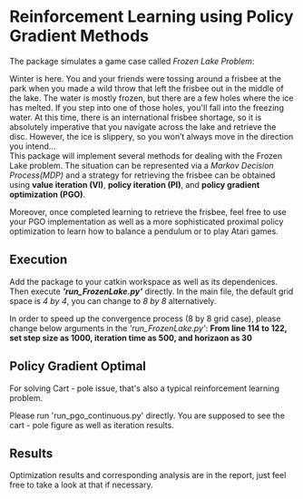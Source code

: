 # Reinforcement Learning using Policy Gradient Methods          
The package simulates a game case called _Frozen Lake Problem_:           

Winter is here. You and your friends were tossing around a frisbee at the park when you made a wild throw that left the frisbee out in the middle of the lake. The water is mostly frozen, but there are a few holes where the ice has melted. If you step into one of those holes, you'll fall into the freezing water. At this time, there is an international frisbee shortage, so it is absolutely imperative that you navigate across the lake and retrieve the disc. However, the ice is slippery, so you won’t always move in the direction you intend...      
This package will implement several methods for dealing with the Frozen Lake problem. The situation can be represented via a _Markov Decision Process(MDP)_ and a strategy for retrieving the frisbee can be obtained using **value iteration (VI)**, **policy iteration (PI)**, and **policy gradient optimization (PGO)**.      

Moreover, once completed learning to retrieve the frisbee, feel free to use your PGO implementation as well as a more sophisticated proximal policy optimization to learn how to balance a pendulum or to play Atari games. 


Execution
---------
Add the package to your catkin workspace as well as its dependenices. Then execute **_'run_FrozenLake.py'_** directly. In the main file, the default grid space is _4 by 4_, you can change to _8 by 8_ alternatively.         

In order to speed up the convergence process (8 by 8 grid case), please change below arguments in the _'run_FrozenLake.py'_:
**From line 114 to 122, set step size as 1000, iteration time as 500, and horizaon as 30**

Policy Gradient Optimal 
-----------------------
For solving Cart - pole issue, that's also a typical reinforcement learning problem. 

Please run 'run_pgo_continuous.py' directly. You are supposed to see the cart - pole figure as well as iteration results.

Results
-------
Optimization results and corresponding analysis are in the report, just feel free to take a look at that if necessary.

